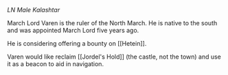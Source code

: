 *LN Male Kalashtar*

March Lord Varen is the ruler of the North March. He is native to the south and was appointed March Lord five years ago.

He is considering offering a bounty on [[Hetein]].

Varen would like reclaim [[Jordel's Hold]] (the castle, not the town) and use it as a beacon to aid in navigation.